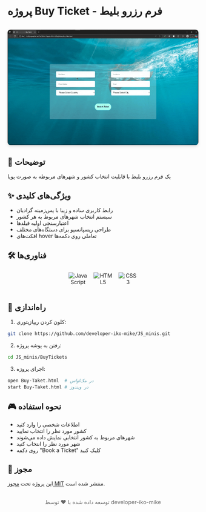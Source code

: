 # پروژه Buy Ticket - فرم رزرو بلیط

<img src="./preview.gif" alt="پیش‌نمایش پروژه" style="
border-radius: 8px;
margin: 2rem auto;
box-shadow: 0 4px 8px rgba(0,0,0,0.1);
display: block;
max-width: 100%;
height: auto;
"/>

## 🎫 توضیحات
یک فرم رزرو بلیط با قابلیت انتخاب کشور و شهرهای مربوطه به صورت پویا

## ✨ ویژگی‌های کلیدی
- رابط کاربری ساده و زیبا با پس‌زمینه گرادیان
- سیستم انتخاب شهرهای مربوط به هر کشور
- اعتبارسنجی اولیه فیلدها
- طراحی ریسپانسیو برای دستگاه‌های مختلف
- افکت‌های hover تعاملی روی دکمه‌ها

## 🛠️ فناوری‌ها
<div align="center" style="display: flex; gap: 1rem; justify-content: center; margin: 1.5rem 0;">
  <img src="https://cdn.jsdelivr.net/gh/devicons/devicon/icons/javascript/javascript-original.svg" alt="JavaScript" width="50" height="50"/>
  <img src="https://cdn.jsdelivr.net/gh/devicons/devicon/icons/html5/html5-original.svg" alt="HTML5" width="50" height="50"/>
  <img src="https://cdn.jsdelivr.net/gh/devicons/devicon/icons/css3/css3-original.svg" alt="CSS3" width="50" height="50"/>
</div>

## 🚀 راه‌اندازی
1. کلون کردن ریپازیتوری:
```bash
git clone https://github.com/developer-iko-mike/JS_minis.git
```
2. رفتن به پوشه پروژه:
```bash
cd JS_minis/BuyTickets
```
3. اجرای پروژه:
```bash
open Buy-Taket.html  # در مک‌اواس
start Buy-Taket.html # در ویندوز
```

## 🎮 نحوه استفاده
- اطلاعات شخصی را وارد کنید
- کشور مورد نظر را انتخاب نمایید
- شهرهای مربوط به کشور انتخابی نمایش داده می‌شوند
- شهر مورد نظر را انتخاب کنید
- روی دکمه "Book a Ticket" کلیک کنید

## 📜 مجوز
این پروژه تحت [مجوز MIT](https://opensource.org/licenses/MIT) منتشر شده است.

<div style="margin-top: 2rem; text-align: center; font-size: 0.9rem; color: #666;">
  توسعه داده شده با ❤️ توسط developer-iko-mike
</div>